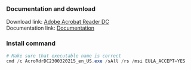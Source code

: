 ### Documentation and download
Download link: [Adobe Acrobat Reader DC](https://get.adobe.com/reader/enterprise/) <br />
Documentation link: [Documentation](https://www.adobe.com/devnet-docs/acrobatetk/tools/VirtualizationGuide/cmdline.html#msi-support)

### Install command
```powershell
# Make sure that executable name is correct
cmd /c AcroRdrDC2300320215_en_US.exe /sAll /rs /msi EULA_ACCEPT=YES
```
